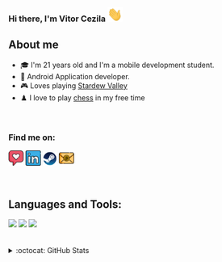 ### Hi there, I'm Vitor Cezila <img src="https://github.com/VitorCezila/VitorCezila/blob/main/img/Hi.gif" width="30px">

## About me

- 🎓 I'm 21 years old and I'm a mobile development student.
- 📱 Android Application developer.
- 🎮 Loves playing [Stardew Valley](https://store.steampowered.com/app/413150/Stardew_Valley/)
- ♟️ I love to play [chess](https://www.chess.com/member/czila) in my free time

<br />

### Find me on:

<a href="https://www.instagram.com/vczila/" target="_blank"><img src="https://github.com/VitorCezila/VitorCezila/blob/main/img/instagram.png" alt="Instagram" width="30"></a>
<a href="https://www.linkedin.com/in/vitor-cezila/" target="_blank"><img src="https://github.com/VitorCezila/VitorCezila/blob/main/img/linkedin.png" alt="LinkedIn" width="30"></a>
<a href="https://steamcommunity.com/id/czilaa/" target="_blank"><img src="https://github.com/VitorCezila/VitorCezila/blob/main/img/steam.png" alt="Steam" width="28"></a>
<a href="mailto:vcezila@gmail.com"><img src="https://github.com/VitorCezila/VitorCezila/blob/main/img/email.png" width="30"></img></a>


<br />

## Languages and Tools:

<div>
  <img src="https://img.shields.io/badge/Android-3DDC84?style=for-the-badge&logo=android&logoColor=white" />
  <img src="https://img.shields.io/badge/Kotlin-0095D5?&style=for-the-badge&logo=kotlin&logoColor=white" />
  <img src="https://img.shields.io/badge/Java-ED8B00?style=for-the-badge&logo=java&logoColor=white" />
</div>

<br />
<br />


<details>
  <summary>:octocat: GitHub Stats</summary>
 <img align="left" alt="evanemran's Github Stats" src="https://github-readme-stats.vercel.app/api?username=vitorcezila&theme=dracula&show_icons=true&hide_border=true&hide=issues,contribs,prs" />

</details>
